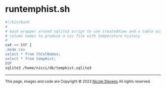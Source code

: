 # runtemphist.sh

```bash
#!/bin/bash
#
# bash wrapper around sqlite3 script to use createdView and a table with
# column names to produce a csv file with temperature history
#
cat << EOF |
.mode csv
select * from thColNames;
select * from tempHist;
EOF
sqlite3 /home/nicci/db/temphist.sqlite3
```
---

<small>This page, images and code are Copyright &copy; 2023 [Nicole Stevens](/sensorfs/about.html) All rights reserved.</small>
